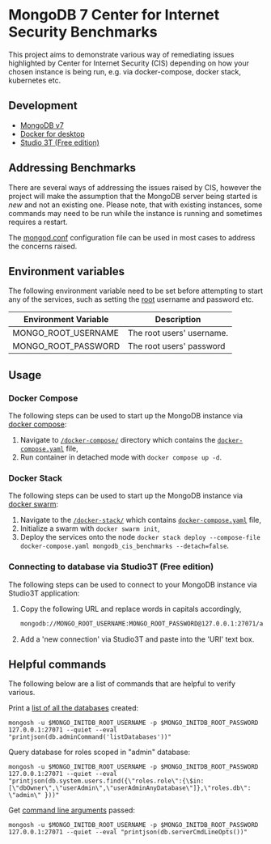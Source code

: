 # MongoDB 7 Center for Internet Security Benchmarks

This project aims to demonstrate various way of remediating issues highlighted by Center for Internet Security (CIS)
depending on how your chosen instance is being run, e.g. via docker-compose, docker stack, kubernetes etc.

## Development

- [MongoDB v7](https://www.mongodb.com/docs/manual/release-notes/7.0/)
- [Docker for desktop](https://www.docker.com/products/docker-desktop/)
- [Studio 3T (Free edition)](https://studio3t.com/free/)

## Addressing Benchmarks

There are several ways of addressing the issues raised by CIS, however the project will make the assumption that the MongoDB
server being started is _new_ and not an existing one. Please note, that with existing instances, some commands may need to be run
while the instance is running and sometimes requires a restart.

The [mongod.conf](./docker-compose/mongod.conf) configuration file can be used in most cases to address the concerns raised.

## Environment variables

The following environment variable need to be set before attempting to start any of the services, such as
setting the [root](https://www.mongodb.com/docs/manual/reference/built-in-roles/#root) username and password etc.

| Environment Variable | Description               |
| -------------------- | ------------------------- |
| MONGO_ROOT_USERNAME  | The root users' username. |
| MONGO_ROOT_PASSWORD  | The root users' password  |

## Usage

### Docker Compose

The following steps can be used to start up the MongoDB instance via [docker compose](https://docs.docker.com/compose/):

1. Navigate to [`/docker-compose/`](/docker-compose/) directory which contains the [`docker-compose.yaml`](/docker-compose/docker-compose.yaml) file,
2. Run container in detached mode with `docker compose up -d`.
   
### Docker Stack

The following steps can be used to start up the MongoDB instance via [docker swarm](https://docs.docker.com/engine/swarm/):

1. Navigate to the [`/docker-stack/`](/docker-stack/) which contains [`docker-compose.yaml`](/docker-stack/docker-compose.yaml) file,
2. Initialize a swarm with `docker swarm init`,
3. Deploy the services onto the node `docker stack deploy --compose-file docker-compose.yaml mongodb_cis_benchmarks --detach=false`.

### Connecting to database via Studio3T (Free edition)

The following steps can be used to connect to your MongoDB instance via Studio3T application:

1. Copy the following URL and replace words in capitals accordingly,

   ```markdown
   mongodb://MONGO_ROOT_USERNAME:MONGO_ROOT_PASSWORD@127.0.0.1:27071/admin?retryWrites=true&loadBalanced=false&serverSelectionTimeoutMS=2000&connectTimeoutMS=10000&authSource=admin&authMechanism=SCRAM-SHA-1
   ```

2. Add a 'new connection' via Studio3T and paste into the 'URI' text box.

## Helpful commands

The following below are a list of commands that are helpful to verify various.

Print a [list of all the databases](https://www.mongodb.com/docs/manual/reference/command/listDatabases/) created:

```shell
mongosh -u $MONGO_INITDB_ROOT_USERNAME -p $MONGO_INITDB_ROOT_PASSWORD 127.0.0.1:27071 --quiet --eval  "printjson(db.adminCommand('listDatabases'))"
```

Query database for roles scoped in "admin" database:

```shell
mongosh -u $MONGO_INITDB_ROOT_USERNAME -p $MONGO_INITDB_ROOT_PASSWORD 127.0.0.1:27071 --quiet --eval "printjson(db.system.users.find({\"roles.role\":{\$in:[\"dbOwner\",\"userAdmin\",\"userAdminAnyDatabase\"]},\"roles.db\": \"admin\" }))"
```

Get [command line arguments](https://www.mongodb.com/docs/manual/reference/command/getCmdLineOpts/#getcmdlineopts) passed:

```shell
mongosh -u $MONGO_INITDB_ROOT_USERNAME -p $MONGO_INITDB_ROOT_PASSWORD 127.0.0.1:27071 --quiet --eval "printjson(db.serverCmdLineOpts())"
```
